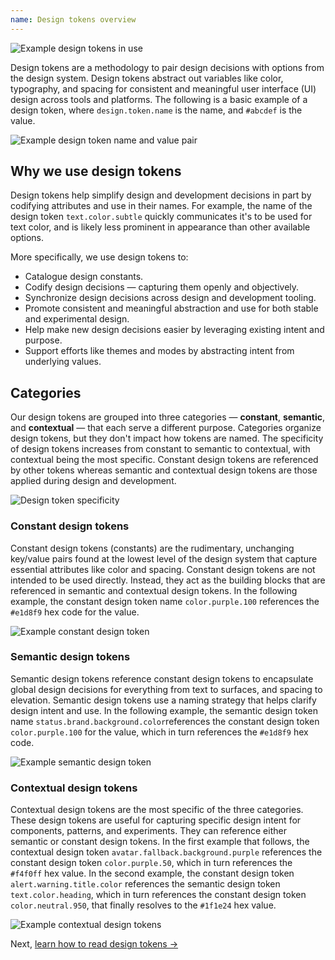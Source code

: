```yaml
---
name: Design tokens overview
---
```


<img class="gl-block gl-mx-auto gl-my-7" src="/img/design-tokens.svg" alt="Example design tokens in use" />

Design tokens are a methodology to pair design decisions with options from the design system. Design tokens abstract out variables like color, typography, and spacing for consistent and meaningful user interface (UI) design across tools and platforms. The following is a basic example of a design token, where `design.token.name` is the name, and `#abcdef` is the value.

<img class="gl-block gl-mx-auto gl-my-7" src="/img/design-tokens-name-value.svg" alt="Example design token name and value pair" />

## Why we use design tokens

Design tokens help simplify design and development decisions in part by codifying attributes and use in their names. For example, the name of the design token `text.color.subtle` quickly communicates it's to be used for text color, and is likely less prominent in appearance than other available options.

More specifically, we use design tokens to:

- Catalogue design constants.
- Codify design decisions — capturing them openly and objectively.
- Synchronize design decisions across design and development tooling.
- Promote consistent and meaningful abstraction and use for both stable and experimental design.
- Help make new design decisions easier by leveraging existing intent and purpose.
- Support efforts like themes and modes by abstracting intent from underlying values.

## Categories

Our design tokens are grouped into three categories — **constant**, **semantic**, and **contextual** — that each serve a different purpose. Categories organize design tokens, but they don't impact how tokens are named. The specificity of design tokens increases from constant to semantic to contextual, with contextual being the most specific. Constant design tokens are referenced by other tokens whereas semantic and contextual design tokens are those applied during design and development.

<img class="gl-block gl-mx-auto gl-my-7" src="/img/design-tokens-specificity.svg" alt="Design token specificity" />

### Constant design tokens

Constant design tokens (constants) are the rudimentary, unchanging key/value pairs found at the lowest level of the design system that capture essential attributes like color and spacing. Constant design tokens are not intended to be used directly. Instead, they act as the building blocks that are referenced in semantic and contextual design tokens. In the following example, the constant design token name `color.purple.100` references the `#e1d8f9` hex code for the value.

<img class="gl-block gl-mx-auto gl-my-7" src="/img/design-tokens-constant.svg" alt="Example constant design token" />

### Semantic design tokens

Semantic design tokens reference constant design tokens to encapsulate global design decisions for everything from text to surfaces, and spacing to elevation. Semantic design tokens use a naming strategy that helps clarify design intent and use. In the following example, the semantic design token name `status.brand.background.color`references the constant design token `color.purple.100` for the value, which in turn references the `#e1d8f9` hex code.

<img class="gl-block gl-mx-auto gl-my-7" src="/img/design-tokens-semantic.svg" alt="Example semantic design token" />

### Contextual design tokens

Contextual design tokens are the most specific of the three categories. These design tokens are useful for capturing specific design intent for components, patterns, and experiments. They can reference either semantic or constant design tokens. In the first example that follows, the contextual design token `avatar.fallback.background.purple` references the constant design token `color.purple.50`, which in turn references the `#f4f0ff` hex value. In the second example, the constant design token `alert.warning.title.color` references the semantic design token `text.color.heading`, which in turn references the constant design token `color.neutral.950`, that finally resolves to the `#1f1e24` hex value.

<img class="gl-block gl-mx-auto gl-my-7" src="/img/design-tokens-contextual.svg" alt="Example contextual design tokens " />

Next, [learn how to read design tokens →](/product-foundations/design-tokens-reading)
